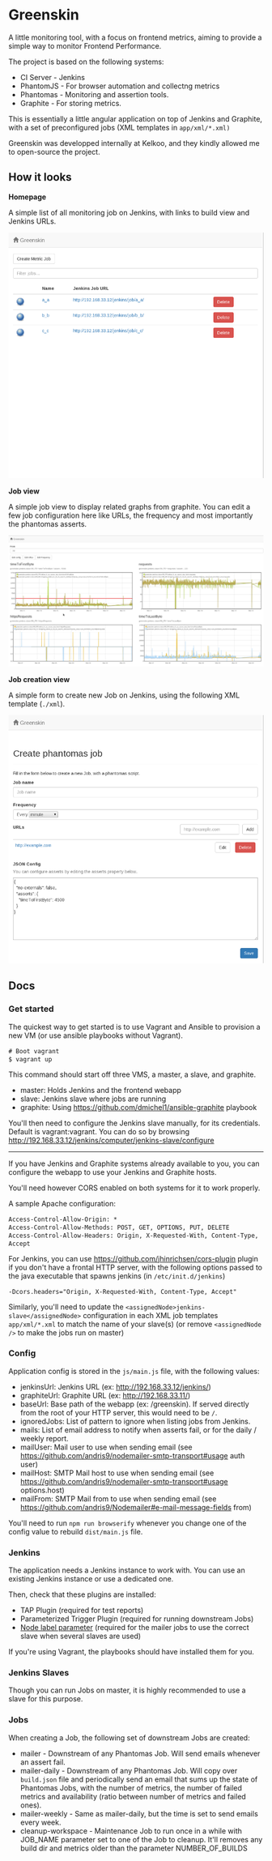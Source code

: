 # Greenskin

A little monitoring tool, with a focus on frontend metrics, aiming to provide a
simple way to monitor Frontend Performance.

The project is based on the following systems:

- CI Server - Jenkins
- PhantomJS - For browser automation and collectng metrics
- Phantomas - Monitoring and assertion tools.
- Graphite - For storing metrics.

This is essentially a little angular application on top of Jenkins and
Graphite, with a set of preconfigured jobs (XML templates in
`app/xml/*.xml)`

Greenskin was developped internally at Kelkoo, and they kindly allowed
me to open-source the project.

## How it looks

**Homepage**

A simple list of all monitoring job on Jenkins, with links to build view and Jenkins URLs.

![](docs/imgs/home.png)

**Job view**

A simple job view to display related graphs from graphite. You can edit
a few job configuration here like URLs, the frequency and most
importantly the phantomas asserts.

![](docs/imgs/graphs.png)

**Job creation view**

A simple form to create new Job on Jenkins, using the following XML template (`./xml`).

![](docs/imgs/new.png)

## Docs

### Get started

The quickest way to get started is to use Vagrant and Ansible to
provision a new VM (or use ansible playbooks without Vagrant).

    # Boot vagrant
    $ vagrant up

This command should start off three VMS, a master, a slave, and
graphite.

- master: Holds Jenkins and the frontend webapp
- slave: Jenkins slave where jobs are running
- graphite: Using https://github.com/dmichel1/ansible-graphite playbook

You'll then need to configure the Jenkins slave manually, for its
credentials. Default is vagrant:vagrant. You can do so by browsing
http://192.168.33.12/jenkins/computer/jenkins-slave/configure

---

If you have Jenkins and Graphite systems already available to you, you
can configure the webapp to use your Jenkins and Graphite hosts.

You'll need however CORS enabled on both systems for it to work
properly.

A sample Apache configuration:


    Access-Control-Allow-Origin: *
    Access-Control-Allow-Methods: POST, GET, OPTIONS, PUT, DELETE
    Access-Control-Allow-Headers: Origin, X-Requested-With, Content-Type, Accept

For Jenkins, you can use https://github.com/jhinrichsen/cors-plugin
plugin if you don't have a frontal HTTP server, with the following options
passed to the java executable that spawns jenkins (in
`/etc/init.d/jenkins`)

    -Dcors.headers="Origin, X-Requested-With, Content-Type, Accept"

Similarly, you'll need to update the `<assignedNode>jenkins-slave</assignedNode>` configuration in each XML job templates `app/xml/*.xml` to match the name of your slave(s) (or remove `<assignedNode />` to make the jobs run on master)

### Config

Application config is stored in the `js/main.js` file, with the
following values:

- jenkinsUrl: Jenkins URL (ex: http://192.168.33.12/jenkins/)
- graphiteUrl: Graphite URL (ex: http://192.168.33.11/)
- baseUrl: Base path of the webapp (ex: /greenskin). If served directly
  from the root of your HTTP server, this would need to be `/`.
- ignoredJobs: List of pattern to ignore when listing jobs from Jenkins.
- mails: List of email address to notify when asserts fail, or for the
  daily / weekly report.
- mailUser: Mail user to use when sending email (see
  https://github.com/andris9/nodemailer-smtp-transport#usage auth user)
- mailHost: SMTP Mail host to use when sending email (see
  https://github.com/andris9/nodemailer-smtp-transport#usage
options.host)
- mailFrom: SMTP Mail from to use when sending email (see
  https://github.com/andris9/Nodemailer#e-mail-message-fields from)

You'll need to run `npm run browserify` whenever you change one of the
config value to rebuild `dist/main.js` file.

### Jenkins

The application needs a Jenkins instance to work with. You can use an
existing Jenkins instance or use a dedicated one.

Then, check that these plugins are installed:

- TAP Plugin (required for test reports)
- Parameterized Trigger Plugin (required for running downstream Jobs)
- [Node label parameter](https://wiki.jenkins-ci.org/display/JENKINS/NodeLabel+Parameter+Plugin) (required for the mailer jobs to use the correct
  slave when several slaves are used)

If you're using Vagrant, the playbooks should have installed them for
you.

### Jenkins Slaves

Though you can run Jobs on master, it is highly recommended to use a
slave for this purpose.

### Jobs

When creating a Job, the following set of downstream Jobs are created:

* mailer - Downstream of any Phantomas Job. Will send emails whenever an
  assert fail.
* mailer-daily - Downstream of any Phantomas Job. Will copy over
  `build.json` file and periodically send an email that sums up the
  state of Phantomas Jobs, with the number of metrics, the number of
  failed metrics and availability (ratio between number of metrics and
  failed ones).
* mailer-weekly - Same as mailer-daily, but the time is set to send
  emails every week.
* cleanup-workspace - Maintenance Job to run once in a while with
  JOB_NAME parameter set to one of the Job to cleanup. It'll removes
  any build dir and metrics older than the parameter NUMBER_OF_BUILDS
